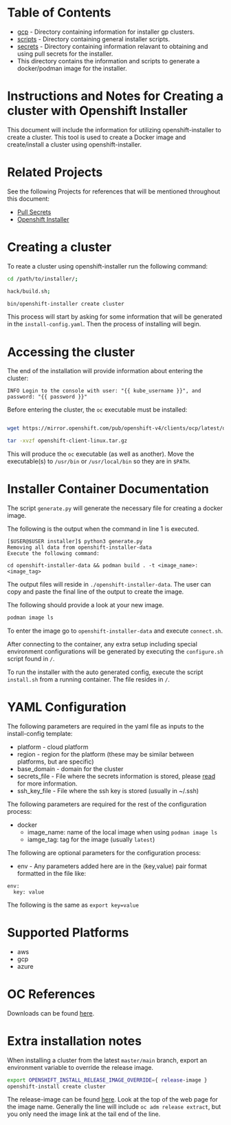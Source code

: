 # Table of Contents

- [gcp](./gcp) - Directory containing information for installer gp clusters.
- [scripts](./scripts) - Directory containing general installer scripts.
- [secrets](./secrets) - Directory containing information relavant to obtaining and using pull secrets for the installer.
- This directory contains the information and scripts to generate a docker/podman image for the installer.

# Instructions and Notes for Creating a cluster with Openshift Installer

This document will include the information for utilizing openshift-installer to create a cluster. This tool
is used to create a Docker image and create/install a cluster using openshift-installer.

# Related Projects

See the following Projects for references that will be mentioned throughout this document:

- [Pull Secrets](https://github.com/barbacbd/tools/blob/main/references/PullSecret.md)
- [Openshift Installer](https://github.com/openshift/installer)

# Creating a cluster

To reate a cluster using openshift-installer run the following command:

```bash
cd /path/to/installer/;

hack/build.sh;

bin/openshift-installer create cluster

```

This process will start by asking for some information that will be generated in the `install-config.yaml`.
Then the process of installing will begin.

# Accessing the cluster

The end of the installation will provide information about entering the cluster:

```
INFO Login to the console with user: "{{ kube_username }}", and password: "{{ password }}"
```

Before entering the cluster, the `oc` executable must be installed:

```bash

wget https://mirror.openshift.com/pub/openshift-v4/clients/ocp/latest/openshift-client-linux.tar.gz

tar -xvzf openshift-client-linux.tar.gz
```

This will produce the `oc` executable (as well as another). Move the executable(s) to `/usr/bin` or `/usr/local/bin` so they are in `$PATH`.

# Installer Container Documentation

The script `generate.py` will generate the necessary file for creating a docker image.

The following is the output when the command in line 1 is executed.

```
[$USER@$USER installer]$ python3 generate.py 
Removing all data from openshift-installer-data
Execute the following command:

cd openshift-installer-data && podman build . -t <image_name>:<image_tag>
```

The output files will reside in `./openshift-installer-data`. The user can copy and paste
the final line of the output to create the image.

The following should provide a look at your new image.

```bash
podman image ls
```

To enter the image go to `openshift-installer-data` and execute `connect.sh`.

After connecting to the container, any extra setup including special environment configurations
will be generated by executing the `configure.sh` script found in `/`.

To run the installer with the auto generated config, execute the script `install.sh` from
a running container. The file resides in `/`.

# YAML Configuration

The following parameters are required in the yaml file as inputs to the install-config template:
- platform - cloud platform
- region - region for the platform (these may be similar between platforms, but are specific)
- base_domain - domain for the cluster
- secrets_file - File where the secrets information is stored, please [read](https://github.com/barbacbd/tools/blob/main/references/PullSecret.md) for more information.
- ssh_key_file - File where the ssh key is stored (usually in ~/.ssh)

The following parameters are required for the rest of the configuration process:
- docker
  - image_name: name of the local image when using `podman image ls`
  - iamge_tag: tag for the image (usually `latest`)

The following are optional parameters for the configuration process:
- env - Any parameters added here are in the (key,value) pair format formatted in the file like:
```
env:
  key: value
```
The following is the same as `export key=value`


# Supported Platforms

- aws
- gcp
- azure

# OC References

Downloads can be found [here](https://amd64.ocp.releases.ci.openshift.org/).


# Extra installation notes

When installing a cluster from the latest `master/main` branch, export an environment variable to override the release image.

```bash
export OPENSHIFT_INSTALL_RELEASE_IMAGE_OVERRIDE={ release-image }
openshift-install create cluster
```

The release-image can be found [here](https://amd64.ocp.releases.ci.openshift.org/). Look at the top of the web page for the image name.
Generally the line will include `oc adm release extract`, but you only need the image link at the tail end of the line.
